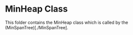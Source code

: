 # MinHeap Class
This folder contains the MinHeap class which is called by the (MinSpanTree)[./MinSpanTree].